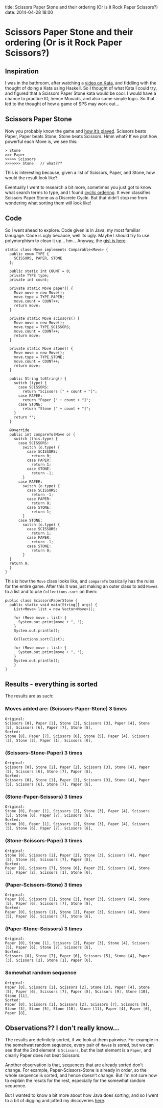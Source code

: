 title: Scissors Paper Stone and their ordering (Or is it Rock Paper Scissors?)
date: 2014-04-28 18:00

Scissors Paper Stone and their ordering (Or is it Rock Paper Scissors?)
=======================================================================

Inspiration
-----------

I was in the bathroom, after watching a [video on
Kata](https://www.youtube.com/watch?v=WBJ3hdcM7G8), and fiddling with
the thought of doing a Kata using Haskell. So I thought of what Kata I
could try, and figured that a Scissors Paper Stone kata would be cool. I
would have a chance to practice IO, hence Monads, and also some simple
logic. So that led to the thought of how a game of SPS may work out…

Scissors Paper Stone
--------------------

Now you probably know the game and [how it’s
played](http://worldrps.com/game-basics). Scissors beats Paper, Paper
beats Stone, Stone beats Scissors. Hmm what? If we plot how powerful
each Move is, we see this:

    > Stone
    >>> Paper
    >>>>> Scissors
    >>>>>>> Stone   // what???

This is interesting because, given a list of Scissors, Paper, and Stone,
how would the result look like?

Eventually I went to research a bit more, sometimes you just got to know
what search terms to type, and I found [cyclic
ordering](https://en.wikipedia.org/wiki/Cyclic_order). It even
classifies Scissors Paper Stone as a Discrete Cycle. But that didn’t
stop me from wondering what sorting them will look like!

Code
----

So I went ahead to explore. Code given is in Java, my most familiar
lanugage. Code is ugly because, well its ugly. Maybe I should try to use
polymorphism to clean it up… hm… Anyway, the [gist is
here](https://gist.github.com/ngzhian/11373536 "GitHub Gist for this experiment")

``` {.sourceCode .java}
static class Move implements Comparable<Move> {
  public enum TYPE {
    SCISSORS, PAPER, STONE
  };

  public static int COUNT = 0;
  private TYPE type;
  private int count;

  private static Move paper() {
    Move move = new Move();
    move.type = TYPE.PAPER;
    move.count = COUNT++;
    return move;
  }

  private static Move scissors() {
    Move move = new Move();
    move.type = TYPE.SCISSORS;
    move.count = COUNT++;
    return move;
  }

  private static Move stone() {
    Move move = new Move();
    move.type = TYPE.STONE;
    move.count = COUNT++;
    return move;
  }

  public String toString() {
    switch (type) {
      case SCISSORS:
        return "Scissors [" + count + "]";
      case PAPER:
        return "Paper [" + count + "]";
      case STONE:
        return "Stone [" + count + "]";
    }
    return "";
  }

  @Override
  public int compareTo(Move o) {
    switch (this.type) {
      case SCISSORS:
        switch (o.type) {
          case SCISSORS:
            return 0;
          case PAPER:
            return 1;
          case STONE:
            return -1;
        }
      case PAPER:
        switch (o.type) {
          case SCISSORS:
            return -1;
          case PAPER:
            return 0;
          case STONE:
            return 1;
        }
      case STONE:
        switch (o.type) {
          case SCISSORS:
            return 1;
          case PAPER:
            return -1;
          case STONE:
            return 0;
        }
  }
  return 0;
  }
}
```

This is how the `Move` class looks like, and `compareTo` basically has
the rules for the entire game. After this it was just making an outer
class to add `Move`s to a list and to use `Collections.sort` on them:

``` {.sourceCode .java}
public class ScissorsPaperStone {
  public static void main(String[] args) {
    List<Move> list = new Vector<Move>();

    for (Move move : list) {
      System.out.print(move + ", ");
    }
    System.out.println();

    Collections.sort(list);

    for (Move move : list) {
      System.out.print(move + ", ");
    }
    System.out.println();
    }
}
```

Results - everything is sorted
------------------------------

The results are as such:

### Moves added are: (Scissors-Paper-Stone) 3 times

    Original:
    Scissors [0], Paper [1], Stone [2], Scissors [3], Paper [4], Stone [5], Scissors [6], Paper [7], Stone [8], 
    Sorted:
    Stone [8], Paper [7], Scissors [6], Stone [5], Paper [4], Scissors [3], Stone [2], Paper [1], Scissors [0], 

### (Scissors-Stone-Paper) 3 times

    Original:
    Scissors [0], Stone [1], Paper [2], Scissors [3], Stone [4], Paper [5], Scissors [6], Stone [7], Paper [8], 
    Sorted:
    Scissors [0], Stone [1], Paper [2], Scissors [3], Stone [4], Paper [5], Scissors [6], Stone [7], Paper [8], 

### (Stone-Paper-Scissors) 3 times

    Original:
    Stone [0], Paper [1], Scissors [2], Stone [3], Paper [4], Scissors [5], Stone [6], Paper [7], Scissors [8], 
    Sorted:
    Stone [0], Paper [1], Scissors [2], Stone [3], Paper [4], Scissors [5], Stone [6], Paper [7], Scissors [8], 

### (Stone-Scissors-Paper) 3 times

    Original:
    Stone [0], Scissors [1], Paper [2], Stone [3], Scissors [4], Paper [5], Stone [6], Scissors [7], Paper [8], 
    Sorted:
    Paper [8], Scissors [7], Stone [6], Paper [5], Scissors [4], Stone [3], Paper [2], Scissors [1], Stone [0], 

### (Paper-Scissors-Stone) 3 times

    Original:
    Paper [0], Scissors [1], Stone [2], Paper [3], Scissors [4], Stone [5], Paper [6], Scissors [7], Stone [8], 
    Sorted:
    Paper [0], Scissors [1], Stone [2], Paper [3], Scissors [4], Stone [5], Paper [6], Scissors [7], Stone [8], 

### (Paper-Stone-Scissors) 3 times

    Original:
    Paper [0], Stone [1], Scissors [2], Paper [3], Stone [4], Scissors [5], Paper [6], Stone [7], Scissors [8], 
    Sorted:
    Scissors [8], Stone [7], Paper [6], Scissors [5], Stone [4], Paper [3], Scissors [2], Stone [1], Paper [0], 

### Somewhat random sequence

    Original:
    Paper [0], Scissors [1], Scissors [2], Stone [3], Paper [4], Stone [5], Paper [6], Scissors [7], Paper [8], Scissors [9], Stone [10], Stone [11], 
    Sorted:
    Paper [0], Scissors [1], Scissors [2], Scissors [7], Scissors [9], Stone [3], Stone [5], Stone [10], Stone [11], Paper [4], Paper [6], Paper [8], 

Observations?? I don’t really know…
-----------------------------------

The results are definitely sorted, if we look at them pairwise. For
example in the somehwat random sequence, every pair of `Move`s is sored,
but we can see that the 2nd element is `Scissors`, but the last element
is a `Paper`, and clearly Paper does not beat Scissors.

Another observation is that, sequences that are already sorted don’t
change. For example, Paper-Scissors-Stone is already in order, so the
whole sequence is sorted, and hence doesn’t change. But I’m not sure how
to explain the resuts for the rest, especially for the somewhat random
sequence.

But I wanted to know a bit more about how Java does sorting, and so I
went to a bit of digging and jotted my discoveries
[here](../posts/2014-04-28-how-java-sorts-objects.html "A journey to discover how Java sorts objects").
